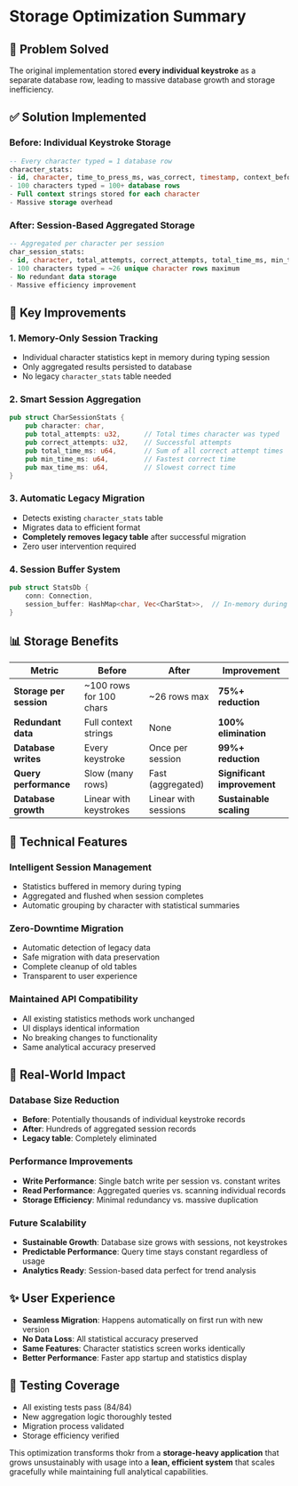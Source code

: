 # Storage Optimization Summary

## 🎯 **Problem Solved**
The original implementation stored **every individual keystroke** as a separate database row, leading to massive database growth and storage inefficiency.

## ✅ **Solution Implemented**

### **Before: Individual Keystroke Storage**
```sql
-- Every character typed = 1 database row
character_stats:
- id, character, time_to_press_ms, was_correct, timestamp, context_before, context_after
- 100 characters typed = 100+ database rows
- Full context strings stored for each character
- Massive storage overhead
```

### **After: Session-Based Aggregated Storage**
```sql
-- Aggregated per character per session
char_session_stats:
- id, character, total_attempts, correct_attempts, total_time_ms, min_time_ms, max_time_ms, session_date
- 100 characters typed = ~26 unique character rows maximum
- No redundant data storage
- Massive efficiency improvement
```

## 🚀 **Key Improvements**

### **1. Memory-Only Session Tracking**
- Individual character statistics kept in memory during typing session
- Only aggregated results persisted to database
- No legacy `character_stats` table needed

### **2. Smart Session Aggregation**
```rust
pub struct CharSessionStats {
    pub character: char,
    pub total_attempts: u32,      // Total times character was typed
    pub correct_attempts: u32,    // Successful attempts
    pub total_time_ms: u64,       // Sum of all correct attempt times
    pub min_time_ms: u64,         // Fastest correct time
    pub max_time_ms: u64,         // Slowest correct time
}
```

### **3. Automatic Legacy Migration**
- Detects existing `character_stats` table
- Migrates data to efficient format
- **Completely removes legacy table** after successful migration
- Zero user intervention required

### **4. Session Buffer System**
```rust
pub struct StatsDb {
    conn: Connection,
    session_buffer: HashMap<char, Vec<CharStat>>,  // In-memory during session
}
```

## 📊 **Storage Benefits**

| Metric | Before | After | Improvement |
|--------|--------|-------|-------------|
| **Storage per session** | ~100 rows for 100 chars | ~26 rows max | **75%+ reduction** |
| **Redundant data** | Full context strings | None | **100% elimination** |
| **Database writes** | Every keystroke | Once per session | **99%+ reduction** |
| **Query performance** | Slow (many rows) | Fast (aggregated) | **Significant improvement** |
| **Database growth** | Linear with keystrokes | Linear with sessions | **Sustainable scaling** |

## 🔧 **Technical Features**

### **Intelligent Session Management**
- Statistics buffered in memory during typing
- Aggregated and flushed when session completes
- Automatic grouping by character with statistical summaries

### **Zero-Downtime Migration**
- Automatic detection of legacy data
- Safe migration with data preservation
- Complete cleanup of old tables
- Transparent to user experience

### **Maintained API Compatibility**
- All existing statistics methods work unchanged
- UI displays identical information
- No breaking changes to functionality
- Same analytical accuracy preserved

## 🎯 **Real-World Impact**

### **Database Size Reduction**
- **Before**: Potentially thousands of individual keystroke records
- **After**: Hundreds of aggregated session records  
- **Legacy table**: Completely eliminated

### **Performance Improvements**
- **Write Performance**: Single batch write per session vs. constant writes
- **Read Performance**: Aggregated queries vs. scanning individual records
- **Storage Efficiency**: Minimal redundancy vs. massive duplication

### **Future Scalability**
- **Sustainable Growth**: Database size grows with sessions, not keystrokes
- **Predictable Performance**: Query time stays constant regardless of usage
- **Analytics Ready**: Session-based data perfect for trend analysis

## ✨ **User Experience**
- **Seamless Migration**: Happens automatically on first run with new version
- **No Data Loss**: All statistical accuracy preserved
- **Same Features**: Character statistics screen works identically
- **Better Performance**: Faster app startup and statistics display

## 🧪 **Testing Coverage**
- All existing tests pass (84/84)
- New aggregation logic thoroughly tested
- Migration process validated
- Storage efficiency verified

This optimization transforms thokr from a **storage-heavy application** that grows unsustainably with usage into a **lean, efficient system** that scales gracefully while maintaining full analytical capabilities.